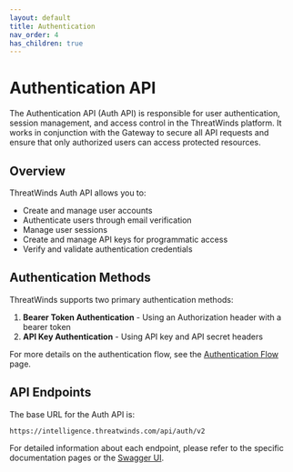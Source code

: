 ```yaml
---
layout: default
title: Authentication
nav_order: 4
has_children: true
---
```


# Authentication API

The Authentication API (Auth API) is responsible for user authentication, session management, and access control in the ThreatWinds platform. It works in conjunction with the Gateway to secure all API requests and ensure that only authorized users can access protected resources.

## Overview

ThreatWinds Auth API allows you to:

- Create and manage user accounts
- Authenticate users through email verification
- Manage user sessions
- Create and manage API keys for programmatic access
- Verify and validate authentication credentials

## Authentication Methods

ThreatWinds supports two primary authentication methods:

1. **Bearer Token Authentication** - Using an Authorization header with a bearer token
2. **API Key Authentication** - Using API key and API secret headers

For more details on the authentication flow, see the [Authentication Flow](/auth/flow) page.

## API Endpoints

The base URL for the Auth API is:

```
https://intelligence.threatwinds.com/api/auth/v2
```

For detailed information about each endpoint, please refer to the specific documentation pages or the [Swagger UI](https://intelligence.threatwinds.com/api/auth/v2/swagger/index.html).

